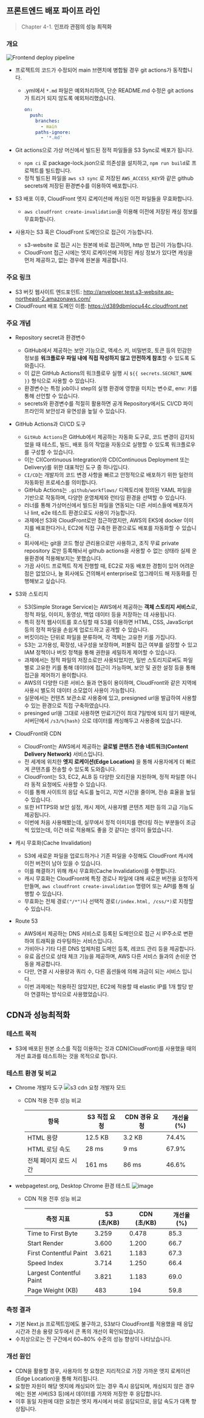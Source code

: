 ## 프론트엔드 배포 파이프 라인

> Chapter 4-1. **인프라 관점의 성능 최적화**

### 개요
![Frontend deploy pipeline](https://github.com/user-attachments/assets/ae115427-e6d4-40e2-97d1-4525da36f392)

- 프로젝트의 코드가 수정되어 main 브랜치에 병합될 경우 git actions가 동작합니다.
  - .yml에서 `*.md` 파일은 예외처리하여, 단순 README.md 수정은 git actions 가 트리거 되지 않도록 예외처리했습니다.
   
    ```yml
    on:
      push:
        branches:
          - main
        paths-ignore:
          - '*.md'
    ```
  
- Git actions으로 가상 머신에서 빌드된 정적 파일들을 S3 Sync로 배포가 됩니다.
  - `npm ci` 로 package-lock.json으로 의존성을 설치하고, `npm run build`로 프로젝트를 빌드합니다.
  - 정적 빌드된 파일을 `aws s3 sync` 로 저장된 `AWS_ACCESS_KEY`와 같은 github secrets에 저장된 환경변수를 이용하여 배포합니다.
- S3 배포 이후, CloudFront 엣지 로케이션에 캐싱된 이전 파일들을 무효화합니다.
  - `aws cloudfront create-invalidation`을 이용해 이전에 저장된 캐싱 정보를 무효화합니다.
- 사용자는 S3 혹은 CloudFront 도메인으로 접근이 가능합니다.
  - s3-website 로 접근 시는 원본에 바로 접근하며, http 만 접근이 가능합니다.
  - CloudFront 접근 시에는 엣지 로케이션에 저장된 캐싱 정보가 있다면 캐싱을 먼저 제공하고, 없는 경우에 원본을 제공합니다.


### 주요 링크

- S3 버킷 웹사이트 엔드포인트: http://anveloper.test.s3-website.ap-northeast-2.amazonaws.com/
- CloudFrount 배포 도메인 이름: https://d389dbmlocu44c.cloudfront.net

### 주요 개념

- Repository secret과 환경변수
  - GitHub에서 제공하는 보안 기능으로, 액세스 키, 비밀번호, 토큰 등의 민감한 정보를 **워크플로우 파일 내에 직접 작성하지 않고 안전하게 참조**할 수 있도록 도와줍니다.
  - 이 값은 GitHub Actions의 워크플로우 실행 시 `${{ secrets.SECRET_NAME }}` 형식으로 사용할 수 있습니다.
  - 환경변수는 특정 job이나 step의 실행 환경에 영향을 미치는 변수로, env: 키를 통해 선언할 수 있습니다.
  - secrets와 환경변수를 적절히 활용하면 공개 Repository에서도 CI/CD 파이프라인의 보안성과 유연성을 높일 수 있습니다.

- GitHub Actions과 CI/CD 도구
  - `GitHub Actions`은 GitHub에서 제공하는 자동화 도구로, 코드 변경이 감지되었을 때 테스트, 빌드, 배포 등의 작업을 자동으로 실행할 수 있도록 워크플로우를 구성할 수 있습니다.
  - 이는 CI(Continuous Integration)와 CD(Continuous Deployment 또는 Delivery)를 위한 대표적인 도구 중 하나입니다.
  - `CI/CD`는 개발자의 코드 변경 사항을 빠르고 안정적으로 배포하기 위한 일련의 자동화된 프로세스를 의미합니다.
  - GitHub Actions는 `.github/workflows/` 디렉토리에 정의된 YAML 파일을 기반으로 작동하며, 다양한 운영체제와 런타임 환경을 선택할 수 있습니다.
  - 러너를 통해 가상머신에서 빌드된 파일을 연동되는 다른 서비스들에 배포하거나 lint, e2e 테스트 환경으로도 사용이 가능합니다.
  - 과제에선 S3와 CloudFront로만 접근하였지만, AWS의 EKS에 docker 이미지를 배포한다거나, EC2에 직접 구축한 환경으로도 배포를 자동화할 수 있습니다.
  - 회사에서는 git을 코드 형상 관리용으로만 사용하고, 조직 무료 private repository 로만 등록해놔서 github actions을 사용할 수 없는 상태라 실제 운용환경에 적용해보지는 못했습니다.
  - 가끔 사이드 프로젝트 작게 진행할 때, EC2로 자동 배포한 경험이 있어 어려운 점은 없었으나, 늘 회사에도 건의해서 enterprise로 업그레이드 해 자동화를 진행해보고 싶습니다.

- S3와 스토리지
  - S3(Simple Storage Service)는 AWS에서 제공하는 **객체 스토리지 서비스**로, 정적 파일, 이미지, 동영상, 백업 데이터 등을 저장하는 데 사용됩니다.
  - 특히 정적 웹사이트를 호스팅할 때 S3를 이용하면 HTML, CSS, JavaScript 등의 정적 파일을 손쉽게 업로드하고 공개할 수 있습니다.
  - 버킷이라는 단위로 파일을 분류하며, 각 객체는 고유한 키를 가집니다.
  - S3는 고가용성, 확장성, 내구성을 보장하며, 퍼블릭 접근 여부를 설정할 수 있고 IAM 정책이나 버킷 정책을 통해 권한을 세밀하게 제어할 수 있습니다.
  - 과제에서는 정적 파일의 저장소로만 사용되었지만, 일반 스토리지로써도 파일별로 고유한 키를 통해 데이터에 접근이 가능하며, 보안 및 권한 설정 등을 통해 접근을 제어하기 용이합니다.
  - AWS의 다양한 다른 서비스 들과 연동이 용이하며, CloudFront와 같은 지역에 사용시 별도의 데이터 소모없이 사용이 가능합니다.
  - 실문에서는 컨텐츠 보관소로 사용중에 있고, presigned url을 발급하여 사용할 수 있는 환경으로 직접 구축하였습니다.
  - presinged url을 그대로 사용하면 만료기간이 최대 7일밖에 되지 않기 때문에, 서버단에서 `/s3/%{hash}` 으로 데이터를 캐싱해두고 사용중에 있습니다.
 
- CloudFront와 CDN
  - CloudFront는 AWS에서 제공하는 **글로벌 콘텐츠 전송 네트워크(Content Delivery Network)** 서비스입니다.
  - 전 세계에 위치한 **엣지 로케이션(Edge Location)** 을 통해 사용자에게 더 빠르게 콘텐츠를 전송할 수 있도록 도와줍니다.
  - CloudFront는 S3, EC2, ALB 등 다양한 오리진을 지원하며, 정적 파일뿐 아니라 동적 요청에도 사용할 수 있습니다.
  - 이를 통해 사이트의 응답 속도를 높이고, 지연 시간을 줄이며, 전송 효율을 높일 수 있습니다.
  - 또한 HTTPS와 보안 설정, 캐시 제어, 사용자별 콘텐츠 제한 등의 고급 기능도 제공됩니다.
  - 이번에 처음 사용해봤는데, 실무에서 정적 이미지를 랜더링 하는 부분들이 조금씩 있었는데, 이건 바로 적용해도 좋을 것 같다는 생각이 들었습니다.

- 캐시 무효화(Cache Invalidation)
  - S3에 새로운 파일을 업로드하거나 기존 파일을 수정해도 CloudFront 캐시에 이전 버전이 남아 있을 수 있습니다.
  - 이를 해결하기 위해 캐시 무효화(Cache Invalidation)를 수행합니다.
  - 캐시 무효화는 CloudFront에 특정 경로나 파일에 대해 새로운 버전을 요청하게 만들며, `aws cloudfront create-invalidation` 명령어 또는 API를 통해 실행할 수 있습니다.
  - 무효화는 전체 경로`("/*")`나 선택적 경로`(/index.html, /css/*)`로 지정할 수 있습니다.

- Route 53
  - AWS에서 제공하는 DNS 서비스로 등록된 도메인으로 접근 시 IP주소로 변환하여 트래픽을 라우팅하는 서비스입니다.
  - 가비아나 기타 다른 DNS 업체처럼 도메인 등록, 레코드 관리 등을 제공합니다.
  - 유료 옵션으로 상태 체크 기능을 제공하며, AWS 다른 서비스 들과의 손쉬운 연동을 제공합니다.
  - 다만, 연결 시 사용량과 쿼리 수, 다른 옵션들에 의해 과금이 되는 서비스 입니다.
  - 이번 과제에는 적용하진 않았지만, EC2에 적용할 때 elastic IP를 1개 할당 받아 연결하는 방식으로 사용했었습니다.

## CDN과 성능최적화

### 테스트 목적

- S3에 배포된 원본 소스를 직접 이용하는 것과 CDN(CloudFront)를 사용했을 때의 개선 효과를 테스트하는 것을 목적으로 합니다.

### 테스트 환경 및 비교

- Chrome 개발자 도구
![s3 cdn 요청 개발자 모드](https://github.com/user-attachments/assets/4db27084-ccea-4a48-8d19-ea2c7338588e)

  - CDN 적용 전후 성능 비교

    | 항목           | S3 직접 요청 | CDN 경유 요청 | 개선율 (%)       |
    | ------------ | -------- | --------- | ------------- |
    | HTML 용량      | 12.5 KB  | 3.2 KB    | 74.4%   |
    | HTML 로딩 속도   | 28 ms    | 9 ms      | 67.9%  |
    | 전체 페이지 로드 시간 | 161 ms   | 86 ms     | 46.6% |


- webpagetest.org, Desktop Chrome 환경 테스트
![image](https://github.com/user-attachments/assets/f893050e-6e67-430a-96a2-f6bb117d6604)

  - CDN 적용 전후 성능 비교
  
    | 측정 지표                     | S3 (초/KB) | CDN (초/KB) | 개선율 (%) |
    |-----------------------------|------------|-------------|------------|
    | Time to First Byte          | 3.259      | 0.478       | 85.3       |
    | Start Render                | 3.600      | 1.200       | 66.7       |
    | First Contentful Paint      | 3.621      | 1.183       | 67.3       |
    | Speed Index                 | 3.714      | 1.250       | 66.4       |
    | Largest Contentful Paint    | 3.821      | 1.183       | 69.0       |
    | Page Weight (KB)            | 483        | 194         | 59.8       |

### 측정 결과

- 기본 Next.js 프로젝트임에도 불구하고, S3보다 CloudFront를 적용했을 때 응답 시간과 전송 용량 모두에서 큰 폭의 개선이 확인되었습니다.
- 수치상으로는 전 구간에서 60~80% 수준의 성능 향상이 나타났습니다.

### 개선 원인

- CDN을 활용할 경우, 사용자의 첫 요청은 지리적으로 가장 가까운 엣지 로케이션(Edge Location)을 통해 처리됩니다.
- 요청한 자원이 해당 엣지에 캐싱되어 있는 경우 즉시 응답되며, 캐싱되지 않은 경우에는 원본 서버(S3 등)에서 데이터를 가져와 저장한 후 응답합니다.
- 이후 동일 자원에 대한 요청은 엣지 캐시에서 바로 응답되므로, 응답 속도가 대폭 향상됩니다.
